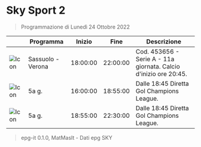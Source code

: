 # Sky Sport 2
> Programmazione di Lunedì 24 Ottobre 2022

||Programma|Inizio|Fine|Descrizione|
|---|---|---|---|---|
|![Icon](https://guidatv.sky.it/uuid/a568dc09-85f3-4654-b80e-7c77255b7cef/cover?md5ChecksumParam=bd885f13ee86c081032a04ac33f39dcf)|Sassuolo - Verona|18:00:00|22:00:00|Cod. 453656 - Serie A - 11a giornata. Calcio d&#039;inizio ore 20:45.
|![Icon](https://guidatv.sky.it/uuid/62fb2432-240d-4bf8-9175-3b39200c9eab/cover?md5ChecksumParam=05a999550b7e6840e0d4a615ca9c8918)|5a g.|16:00:00|18:55:00|Dalle 18:45 Diretta Gol Champions League.
|![Icon](https://guidatv.sky.it/uuid/62fb2432-240d-4bf8-9175-3b39200c9eab/cover?md5ChecksumParam=05a999550b7e6840e0d4a615ca9c8918)|5a g.|18:55:00|22:30:00|Dalle 18:45 Diretta Gol Champions League.



 > epg-it 0.1.0, MatMasIt - Dati epg SKY